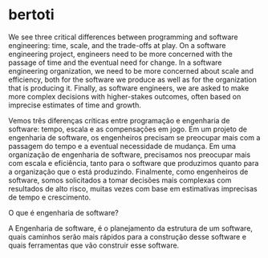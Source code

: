# bertoti
We see three critical differences between programming and software engineering: time, scale, and the trade-offs at play. On a software engineering project, engineers need to be more concerned with the passage of time and the eventual need for change. In a software engineering organization, we need to be more concerned about scale and efficiency, both for the software we produce as well as for the organization that is producing it. Finally, as software engineers, we are asked to make more complex decisions with higher-stakes outcomes, often based on imprecise estimates of time and growth.

Vemos três diferenças críticas entre programação e engenharia de software: tempo, escala e as compensações em jogo. Em um projeto de engenharia de software, os engenheiros precisam se preocupar mais com a passagem do tempo e a eventual necessidade de mudança. Em uma organização de engenharia de software, precisamos nos preocupar mais com escala e eficiência, tanto para o software que produzimos quanto para a organização que o está produzindo. Finalmente, como engenheiros de software, somos solicitados a tomar decisões mais complexas com resultados de alto risco, muitas vezes com base em estimativas imprecisas de tempo e crescimento.

O que é engenharia de software?

A Engenharia de software, é o planejamento da estrutura de um software, quais caminhos serão mais rápidos para a construção desse software e quais ferramentas que vão construir esse software.



